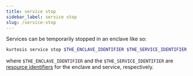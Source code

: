 ```yaml
---
title: service stop
sidebar_label: service stop
slug: /service-stop
---
```


Services can be temporarily stopped in an enclave like so:

```bash
kurtosis service stop $THE_ENCLAVE_IDENTIFIER $THE_SERVICE_IDENTIFIER
```

where `$THE_ENCLAVE_IDENTIFIER` and the `$THE_SERVICE_IDENTIFIER` are [resource identifiers](../advanced-concepts/resource-identifier.md) for the enclave and service, respectively.
